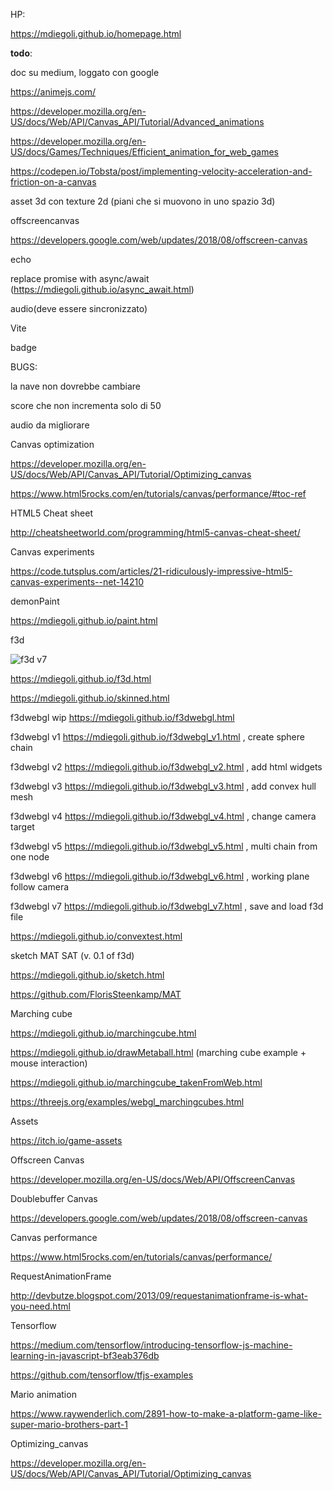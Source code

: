 HP:

https://mdiegoli.github.io/homepage.html

__todo__:

doc su medium, loggato con google

https://animejs.com/

https://developer.mozilla.org/en-US/docs/Web/API/Canvas_API/Tutorial/Advanced_animations

https://developer.mozilla.org/en-US/docs/Games/Techniques/Efficient_animation_for_web_games

https://codepen.io/Tobsta/post/implementing-velocity-acceleration-and-friction-on-a-canvas

asset 3d con texture 2d (piani che si muovono in uno spazio 3d)

offscreencanvas

https://developers.google.com/web/updates/2018/08/offscreen-canvas

echo

replace promise with async/await (https://mdiegoli.github.io/async_await.html)

audio(deve essere sincronizzato)

Vite

badge

BUGS:

la nave non dovrebbe cambiare

score che non incrementa solo di 50

audio da migliorare 

Canvas optimization

https://developer.mozilla.org/en-US/docs/Web/API/Canvas_API/Tutorial/Optimizing_canvas

https://www.html5rocks.com/en/tutorials/canvas/performance/#toc-ref

HTML5 Cheat sheet

http://cheatsheetworld.com/programming/html5-canvas-cheat-sheet/

Canvas experiments

https://code.tutsplus.com/articles/21-ridiculously-impressive-html5-canvas-experiments--net-14210

demonPaint

https://mdiegoli.github.io/paint.html

f3d

![f3d v7](https://mdiegoli.github.io/images/f3dv7.png)

https://mdiegoli.github.io/f3d.html

https://mdiegoli.github.io/skinned.html

f3dwebgl wip https://mdiegoli.github.io/f3dwebgl.html

f3dwebgl v1 https://mdiegoli.github.io/f3dwebgl_v1.html , create sphere chain

f3dwebgl v2 https://mdiegoli.github.io/f3dwebgl_v2.html , add html widgets

f3dwebgl v3 https://mdiegoli.github.io/f3dwebgl_v3.html , add convex hull mesh

f3dwebgl v4 https://mdiegoli.github.io/f3dwebgl_v4.html , change camera target

f3dwebgl v5 https://mdiegoli.github.io/f3dwebgl_v5.html , multi chain from one node

f3dwebgl v6 https://mdiegoli.github.io/f3dwebgl_v6.html , working plane follow camera

f3dwebgl v7 https://mdiegoli.github.io/f3dwebgl_v7.html , save and load f3d file

https://mdiegoli.github.io/convextest.html

sketch MAT SAT (v. 0.1 of f3d)

https://mdiegoli.github.io/sketch.html

https://github.com/FlorisSteenkamp/MAT

Marching cube

https://mdiegoli.github.io/marchingcube.html

https://mdiegoli.github.io/drawMetaball.html (marching cube example + mouse interaction)

https://mdiegoli.github.io/marchingcube_takenFromWeb.html

https://threejs.org/examples/webgl_marchingcubes.html

Assets

https://itch.io/game-assets

Offscreen Canvas

https://developer.mozilla.org/en-US/docs/Web/API/OffscreenCanvas

Doublebuffer Canvas

https://developers.google.com/web/updates/2018/08/offscreen-canvas

Canvas performance

https://www.html5rocks.com/en/tutorials/canvas/performance/

RequestAnimationFrame

http://devbutze.blogspot.com/2013/09/requestanimationframe-is-what-you-need.html

Tensorflow

https://medium.com/tensorflow/introducing-tensorflow-js-machine-learning-in-javascript-bf3eab376db

https://github.com/tensorflow/tfjs-examples

Mario animation

https://www.raywenderlich.com/2891-how-to-make-a-platform-game-like-super-mario-brothers-part-1

Optimizing_canvas

https://developer.mozilla.org/en-US/docs/Web/API/Canvas_API/Tutorial/Optimizing_canvas


